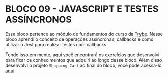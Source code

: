 # BLOCO 09 - JAVASCRIPT E TESTES ASSÍNCRONOS

Esse bloco pertence ao módulo de fundamentos do curso da [Trybe](https://www.betrybe.com/). Nesse bloco aprendi o conceito de operações assíncronas, callbacks e como utilizar o Jest para realizar testes com callbacks.

Tendo isso em mente, aqui você encontrará os exercícios que desenvolvi para fixar os conhecimentos que adquiri ao longo desse bloco. Além disso desenvolvi o projeto `Shopping Cart` ao final do bloco, você pode acessa-lo [aqui]()